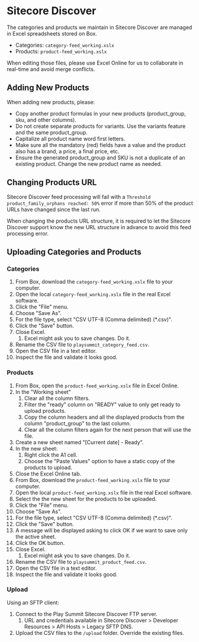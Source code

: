 # Sitecore Discover

The categories and products we maintain in Sitecore Discover are managed in Excel spreadsheets stored on Box.

- Categories: `category-feed_working.xslx`
- Products: `product-feed_working.xslx`

When editing those files, please use Excel Online for us to collaborate in real-time and avoid merge conflicts.

## Adding New Products

When adding new products, please:

- Copy another product formulas in your new products (product_group, sku, and other columns).
- Do not create separate products for variants. Use the variants feature and the same product_group.
- Capitalize all product name word first letters.
- Make sure all the mandatory (red) fields have a value and the product also has a brand, a price, a final price, etc.
- Ensure the generated product_group and SKU is not a duplicate of an existing product. Change the new product name as needed.

## Changing Products URL

Sitecore Discover feed processing will fail with a `Threshold product_family_orphans reached: 50%` error if more than 50% of the product URLs have changed since the last run.

When changing the products URL structure, it is required to let the Sitecore Discover support know the new URL structure in advance to avoid this feed processing error.

## Uploading Categories and Products

### Categories

1. From Box, download the `category-feed_working.xslx` file to your computer.
2. Open the local `category-feed_working.xslx` file in the real Excel software.
3. Click the "File" menu.
4. Choose "Save As".
5. For the file type, select "CSV UTF-8 (Comma delimited) (*.csv)".
6. Click the "Save" button.
7. Close Excel.
   1. Excel might ask you to save changes. Do it.
8. Rename the CSV file to `playsummit_category_feed.csv`.
9. Open the CSV file in a text editor.
10. Inspect the file and validate it looks good.

### Products

1. From Box, open the `product-feed_working.xslx` file in Excel Online.
2. In the "Working sheet"
   1. Clear all the column filters.
   2. Filter the "ready" column on "READY" value to only get ready to upload products.
   3. Copy the column headers and all the displayed products from the column "product_group" to the last column.
   4. Clear all the column filters again for the next person that will use the file.
3. Create a new sheet named "[Current date] - Ready".
4. In the new sheet:
   1. Right click the A1 cell.
   2. Choose the "Paste Values" option to have a static copy of the products to upload.
5. Close the Excel Online tab.
6. From Box, download the `product-feed_working.xslx` file to your computer.
7. Open the local `product-feed_working.xslx` file in the real Excel software.
8. Select the the new sheet for the products to be uploaded.
9. Click the "File" menu.
10. Choose "Save As".
11. For the file type, select "CSV UTF-8 (Comma delimited) (*.csv)".
12. Click the "Save" button.
13. A message will be displayed asking to click OK if we want to save only the active sheet.
14. Click the OK button.
15. Close Excel.
    1. Excel might ask you to save changes. Do it.
16. Rename the CSV file to `playsummit_product_feed.csv`.
17. Open the CSV file in a text editor.
18. Inspect the file and validate it looks good.

### Upload

Using an SFTP client:

1. Connect to the Play Summit Sitecore Discover FTP server.
   1. URL and credentials available in Sitecore Discover > Developer Resources > API Hosts > Legacy SFTP DNS.
2. Upload the CSV files to the `/upload` folder. Override the existing files.
